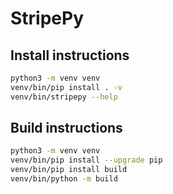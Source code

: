 # StripePy

## Install instructions

```bash
python3 -m venv venv
venv/bin/pip install . -v
venv/bin/stripepy --help
```

## Build instructions

```bash
python3 -m venv venv
venv/bin/pip install --upgrade pip
venv/bin/pip install build
venv/bin/python -m build
```
